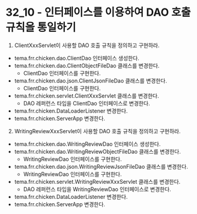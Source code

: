 # 32_10 - 인터페이스를 이용하여 DAO 호출 규칙을 통일하기
 
1) ClientXxxServlet이 사용할 DAO 호출 규칙을 정의하고 구현하라.
 
- tema.frr.chicken.dao.ClientDao 인터페이스 생성한다.
- tema.frr.chicken.dao.ClientObjectFileDao 클래스를 변경한다.
  - ClientDao 인터페이스를 구현한다.
- tema.frr.chicken.dao.json.ClientJsonFileDao 클래스를 변경한다.
  - ClientDao 인터페이스를 구현한다.
- tema.frr.chicken.servlet.ClientXxxServlet 클래스를 변경한다.
  - DAO 레퍼런스 타입을 ClientDao 인터페이스로 변경한다.
- tema.frr.chicken.DataLoaderListener 변경한다.
- tema.frr.chicken.ServerApp 변경한다.
 
2) WritingReviewXxxServlet이 사용할 DAO 호출 규칙을 정의하고 구현하라.
 
- tema.frr.chicken.dao.WritingReviewDao 인터페이스 생성한다.
- tema.frr.chicken.dao.WritingReviewObjectFileDao 클래스를 변경한다.
  - WritingReviewDao 인터페이스를 구현한다.
- tema.frr.chicken.dao.json.WritingReviewJsonFileDao 클래스를 변경한다.
  - WritingReviewDao 인터페이스를 구현한다.
- tema.frr.chicken.servlet.WritingReviewXxxServlet 클래스를 변경한다.
  - DAO 레퍼런스 타입을 WritingReviewDao 인터페이스로 변경한다.
- tema.frr.chicken.DataLoaderListener 변경한다.
- tema.frr.chicken.ServerApp 변경한다.